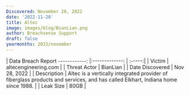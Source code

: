 ```yaml
---
Discovered: November 28, 2022
date: '2022-11-28'
title: Altec
image: images/blog/BianLian.png
author: Breachsense Support
draft: false
yearmonths: 2022/november
---
```



| Data Breach Report
------------:     |:-------------:    | :-----:|
| Victim      | altecengineering.com      | 
| Threat Actor      | BianLian      | 
| Date Discovered      | Nov 28, 2022      | 
| Description      | Altec is a vertically integrated provider of fiberglass products and services, and has called Elkhart, Indiana home since 1988.      | 
| Leak Size      | 80GB      | 

